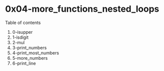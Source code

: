 # 0x04-more_functions_nested_loops
Table of contents
1. 0-isupper
2. 1-isdigit
3. 2-mul
4. 3-print_numbers
5. 4-print_most_numbers
6. 5-more_numbers
7. 6-print_line

